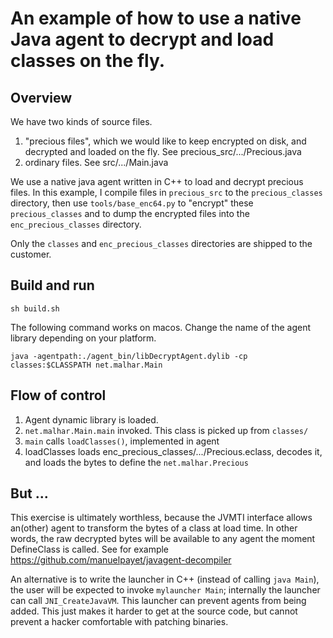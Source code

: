 # An example of how to use a native Java agent to decrypt and load classes on the fly.

## Overview

We have two kinds of source files.

  1. "precious files", which we would like to keep encrypted on disk, and decrypted and loaded on the fly.  See precious_src/.../Precious.java
  2. ordinary files. See src/.../Main.java

We use a native java agent written in C++ to load and decrypt precious files. In this example, I compile files in `precious_src` to the `precious_classes` directory, then use `tools/base_enc64.py` to "encrypt" these `precious_classes` and to dump the encrypted files into the `enc_precious_classes` directory.

Only the `classes` and `enc_precious_classes` directories are shipped to the customer.

## Build and run

    sh build.sh

The following command works on macos. Change the name of the agent library depending on your platform.

    java -agentpath:./agent_bin/libDecryptAgent.dylib -cp classes:$CLASSPATH net.malhar.Main

## Flow of control

1. Agent dynamic library is loaded.
2. `net.malhar.Main.main` invoked. This class is picked up from `classes/`
3. `main` calls `loadClasses()`, implemented in agent
4. loadClasses loads enc_precious_classes/.../Precious.eclass, decodes it, and loads the bytes to define the `net.malhar.Precious`


## But ...

This exercise is ultimately worthless, because the JVMTI interface allows an(other) agent to transform the bytes of a class at load time. In other words, the raw decrypted bytes will be available to any agent the moment DefineClass is called. See for example https://github.com/manuelpayet/javagent-decompiler

An alternative is to write the launcher in C++ (instead of calling `java Main`), the user will be expected to invoke `mylauncher Main`; internally the launcher can call `JNI_CreateJavaVM`. This launcher can prevent agents from being added. This just makes it harder to get at the source code, but cannot prevent a hacker comfortable with patching binaries.

